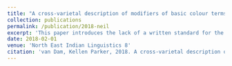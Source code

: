 ```yaml
---
title: "A cross-varietal description of modifiers of basic colour terms in Tangsa-Nocte"
collection: publications
permalink: /publication/2018-neil
excerpt: 'This paper introduces the lack of a written standard for the Wu dialects as the primary limiting factor in creating a standardised form of the language. Examples are given of past attempts starting with missionary efforts in the late 1800s all the way up to modern re-appropriations of existing graphemes.'
date: 2018-02-01
venue: 'North East Indian Linguistics 8'
citation: 'van Dam, Kellen Parker, 2018. A cross-varietal description of modifiers of basic colour terms in Tangsa-Nocte. North East Indian Linguistics 8 (NEIL 8), p.47.'
---
```

